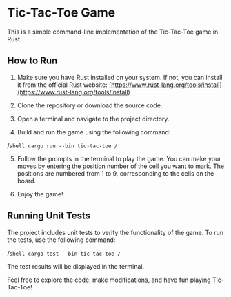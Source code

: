 # Tic-Tac-Toe Game

This is a simple command-line implementation of the Tic-Tac-Toe game in Rust.

## How to Run

1. Make sure you have Rust installed on your system. If not, you can install it from the official Rust website: [https://www.rust-lang.org/tools/install](https://www.rust-lang.org/tools/install)

2. Clone the repository or download the source code.

3. Open a terminal and navigate to the project directory.

4. Build and run the game using the following command:

/```shell
cargo run --bin tic-tac-toe
/```

5. Follow the prompts in the terminal to play the game. You can make your moves by entering the position number of the cell you want to mark. The positions are numbered from 1 to 9, corresponding to the cells on the board.

6. Enjoy the game!

## Running Unit Tests

The project includes unit tests to verify the functionality of the game. To run the tests, use the following command:

/```shell
cargo test --bin tic-tac-toe
/```

The test results will be displayed in the terminal.

Feel free to explore the code, make modifications, and have fun playing Tic-Tac-Toe!
